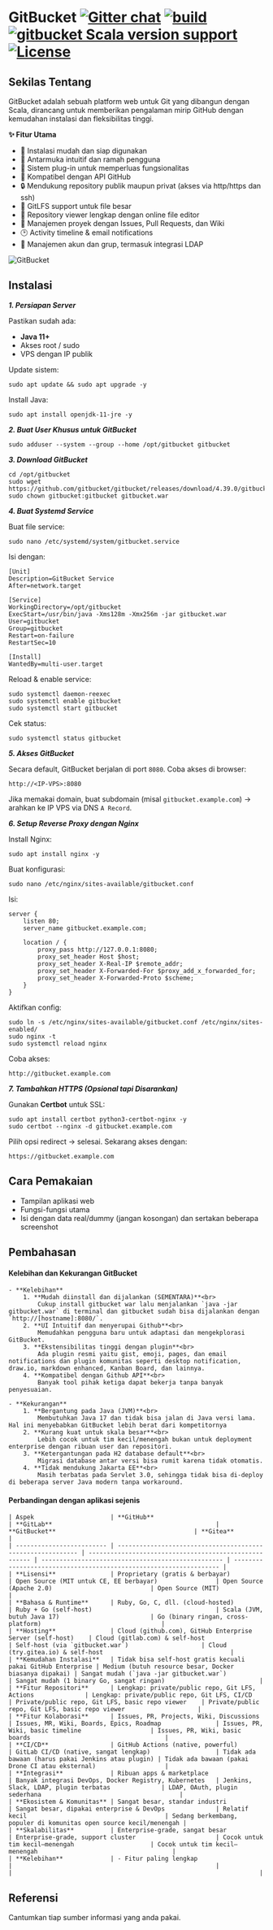 GitBucket [![Gitter chat](https://badges.gitter.im/gitbucket/gitbucket.svg)](https://gitter.im/gitbucket/gitbucket) [![build](https://github.com/gitbucket/gitbucket/actions/workflows/build.yml/badge.svg)](https://github.com/gitbucket/gitbucket/actions/workflows/build.yml) [![gitbucket Scala version support](https://index.scala-lang.org/gitbucket/gitbucket/gitbucket/latest-by-scala-version.svg)](https://index.scala-lang.org/gitbucket/gitbucket/gitbucket) [![License](https://img.shields.io/badge/License-Apache%202.0-blue.svg)](https://github.com/gitbucket/gitbucket/blob/master/LICENSE)
=========

## Sekilas Tentang

GitBucket adalah sebuah platform web untuk Git yang dibangun dengan Scala, dirancang untuk memberikan pengalaman mirip GitHub dengan kemudahan instalasi dan fleksibilitas tinggi.

**✨ Fitur Utama**

- 🚀 Instalasi mudah dan siap digunakan
- 🎨 Antarmuka intuitif dan ramah pengguna
- 🔌 Sistem plug-in untuk memperluas fungsionalitas
- 🔄 Kompatibel dengan API GitHub
- 🔒 Mendukung repository publik maupun privat (akses via http/https dan ssh)
- 📂 GitLFS support untuk file besar
- 👀 Repository viewer lengkap dengan online file editor
- 📌 Manajemen proyek dengan Issues, Pull Requests, dan Wiki
- 🕑 Activity timeline & email notifications
- 👥 Manajemen akun dan grup, termasuk integrasi LDAP


![GitBucket](https://gitbucket.github.io/img/screenshots/screenshot-repository_viewer.png)

## Instalasi

_**1. Persiapan Server**_

Pastikan sudah ada:

* **Java 11+**
* Akses root / sudo
* VPS dengan IP publik

Update sistem:

``` 
sudo apt update && sudo apt upgrade -y
```

Install Java:

``` 
sudo apt install openjdk-11-jre -y
```


_**2. Buat User Khusus untuk GitBucket**_

``` 
sudo adduser --system --group --home /opt/gitbucket gitbucket
```


_**3. Download GitBucket**_

``` 
cd /opt/gitbucket
sudo wget https://github.com/gitbucket/gitbucket/releases/download/4.39.0/gitbucket.war
sudo chown gitbucket:gitbucket gitbucket.war
```


_**4. Buat Systemd Service**_

Buat file service:

``` 
sudo nano /etc/systemd/system/gitbucket.service
```

Isi dengan:

```
[Unit]
Description=GitBucket Service
After=network.target

[Service]
WorkingDirectory=/opt/gitbucket
ExecStart=/usr/bin/java -Xms128m -Xmx256m -jar gitbucket.war
User=gitbucket
Group=gitbucket
Restart=on-failure
RestartSec=10

[Install]
WantedBy=multi-user.target
```

Reload & enable service:

```
sudo systemctl daemon-reexec
sudo systemctl enable gitbucket
sudo systemctl start gitbucket
```

Cek status:

``` 
sudo systemctl status gitbucket
```


_**5. Akses GitBucket**_

Secara default, GitBucket berjalan di port `8080`.
Coba akses di browser:

```
http://<IP-VPS>:8080
```

Jika memakai domain, buat subdomain (misal `gitbucket.example.com`) → arahkan ke IP VPS via DNS `A Record`.


_**6. Setup Reverse Proxy dengan Nginx**_

Install Nginx:

``` 
sudo apt install nginx -y
```

Buat konfigurasi:

``` 
sudo nano /etc/nginx/sites-available/gitbucket.conf
```

Isi:

```
server {
    listen 80;
    server_name gitbucket.example.com;

    location / {
        proxy_pass http://127.0.0.1:8080;
        proxy_set_header Host $host;
        proxy_set_header X-Real-IP $remote_addr;
        proxy_set_header X-Forwarded-For $proxy_add_x_forwarded_for;
        proxy_set_header X-Forwarded-Proto $scheme;
    }
}
```

Aktifkan config:

``` 
sudo ln -s /etc/nginx/sites-available/gitbucket.conf /etc/nginx/sites-enabled/
sudo nginx -t
sudo systemctl reload nginx
```

Coba akses:

```
http://gitbucket.example.com
```


_**7. Tambahkan HTTPS (Opsional tapi Disarankan)**_

Gunakan **Certbot** untuk SSL:

``` 
sudo apt install certbot python3-certbot-nginx -y
sudo certbot --nginx -d gitbucket.example.com
```

Pilih opsi redirect → selesai.
Sekarang akses dengan:

```
https://gitbucket.example.com
```


## Cara Pemakaian

- Tampilan aplikasi web
- Fungsi-fungsi utama
- Isi dengan data real/dummy (jangan kosongan) dan sertakan beberapa screenshot


## Pembahasan

#### Kelebihan dan Kekurangan GitBucket
    - **Kelebihan**
        1. **Mudah diinstall dan dijalankan (SEMENTARA)**<br>
            Cukup install gitbucket war lalu menjalankan `java -jar gitbucket.war` di terminal dan gitbucket sudah bisa dijalankan dengan `http://[hostname]:8080/`.
        2. **UI Intuitif dan menyerupai Github**<br>
            Memudahkan pengguna baru untuk adaptasi dan mengekplorasi GitBucket.
        3. **Ekstensibilitas tinggi dengan plugin**<br>
            Ada plugin resmi yaitu gist, emoji, pages, dan email notifications dan plugin komunitas seperti desktop notification, draw.io, markdown enhanced, Kanban Board, dan lainnya.
        4. **Kompatibel dengan Github API**<br>
            Banyak tool pihak ketiga dapat bekerja tanpa banyak penyesuaian.

    - **Kekurangan**
        1. **Bergantung pada Java (JVM)**<br>
            Membutuhkan Java 17 dan tidak bisa jalan di Java versi lama. Hal ini menyebabkan GitBucket lebih berat dari kompetitornya
        2. **Kurang kuat untuk skala besar**<br>
            Lebih cocok untuk tim kecil/menengah bukan untuk deployment enterprise dengan ribuan user dan repositori.
        3. **Ketergantungan pada H2 database default**<br>
            Migrasi database antar versi bisa rumit karena tidak otomatis.
        4. **Tidak mendukung Jakarta EE**<br>
            Masih terbatas pada Servlet 3.0, sehingga tidak bisa di-deploy di beberapa server Java modern tanpa workaround.

#### Perbandingan dengan aplikasi sejenis
    | Aspek                     | **GitHub**                                                  | **GitLab**                                             | **GitBucket**                                      | **Gitea**                                                          |
    | ------------------------- | ----------------------------------------------------------- | ------------------------------------------------------ | -------------------------------------------------- | ------------------------------------------------------------------ |
    | **Lisensi**               | Proprietary (gratis & berbayar)                             | Open Source (MIT untuk CE, EE berbayar)                | Open Source (Apache 2.0)                           | Open Source (MIT)                                                  |
    | **Bahasa & Runtime**      | Ruby, Go, C, dll. (cloud-hosted)                            | Ruby + Go (self-host)                                  | Scala (JVM, butuh Java 17)                         | Go (binary ringan, cross-platform)                                 |
    | **Hosting**               | Cloud (github.com), GitHub Enterprise Server (self-host)    | Cloud (gitlab.com) & self-host                         | Self-host (via `gitbucket.war`)                    | Cloud (try.gitea.io) & self-host                                   |
    | **Kemudahan Instalasi**   | Tidak bisa self-host gratis kecuali pakai GitHub Enterprise | Medium (butuh resource besar, Docker biasanya dipakai) | Sangat mudah (`java -jar gitbucket.war`)           | Sangat mudah (1 binary Go, sangat ringan)                          |
    | **Fitur Repositori**      | Lengkap: private/public repo, Git LFS, Actions              | Lengkap: private/public repo, Git LFS, CI/CD           | Private/public repo, Git LFS, basic repo viewer    | Private/public repo, Git LFS, basic repo viewer                    |
    | **Fitur Kolaborasi**      | Issues, PR, Projects, Wiki, Discussions                     | Issues, MR, Wiki, Boards, Epics, Roadmap               | Issues, PR, Wiki, basic timeline                   | Issues, PR, Wiki, basic boards                                     |
    | **CI/CD**                 | GitHub Actions (native, powerful)                           | GitLab CI/CD (native, sangat lengkap)                  | Tidak ada bawaan (harus pakai Jenkins atau plugin) | Tidak ada bawaan (pakai Drone CI atau eksternal)                   |
    | **Integrasi**             | Ribuan apps & marketplace                                   | Banyak integrasi DevOps, Docker Registry, Kubernetes   | Jenkins, Slack, LDAP, plugin terbatas              | LDAP, OAuth, plugin sederhana                                      |
    | **Ekosistem & Komunitas** | Sangat besar, standar industri                              | Sangat besar, dipakai enterprise & DevOps              | Relatif kecil                                      | Sedang berkembang, populer di komunitas open source kecil/menengah |
    | **Skalabilitas**          | Enterprise-grade, sangat besar                              | Enterprise-grade, support cluster                      | Cocok untuk tim kecil–menengah                     | Cocok untuk tim kecil–menengah                                     |
    | **Kelebihan**             | - Fitur paling lengkap                                      |                                                        |                                                    |                                                                    |




## Referensi

Cantumkan tiap sumber informasi yang anda pakai.

